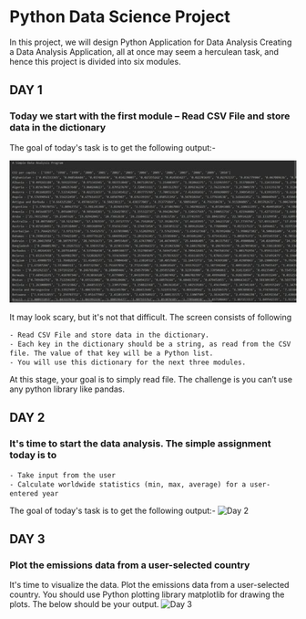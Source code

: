 # Python Data Science Project

In this project, we will design Python Application for Data Analysis
Creating a Data Analysis Application, all at once may seem a herculean task, and hence this project is divided into six modules.

## DAY 1

### Today we start with the first module – Read CSV File and store data in the dictionary

The goal of today's task is to get the following output:-


![Day 1](https://github.com/HighnessAtharva/Data-Science-Project/blob/main/Day1.jpg)

It may look scary, but it's not that difficult. The screen consists of following

    - Read CSV File and store data in the dictionary.
    - Each key in the dictionary should be a string, as read from the CSV file. The value of that key will be a Python list. 
    - You will use this dictionary for the next three modules.
At this stage, your goal is to simply read file. The challenge is you can’t use any python library like pandas.

## DAY 2

### It's time to start the data analysis. The simple assignment today is to 

    - Take input from the user 
    - Calculate worldwide statistics (min, max, average) for a user-entered year

The goal of today's task is to get the following output:-
![Day 2](https://github.com/[highnessatharva]/[data-science-project]/blob/[master]/Day2.jpg?raw=true)

## DAY 3

### Plot the emissions data from a user-selected country

It's time to visualize the data. Plot the emissions data from a user-selected country. You should use Python plotting library matplotlib for drawing the plots. The below should be your output.
![Day 3](https://github.com/[highnessatharva]/[data-science-project]/blob/[master]/Day3.jpg?raw=true)
